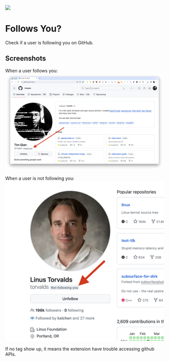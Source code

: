 [![](https://storage.googleapis.com/web-dev-uploads/image/WlD8wC6g8khYWPJUsQceQkhXSlv1/iNEddTyWiMfLSwFD6qGq.png)](https://chromewebstore.google.com/detail/follows-me-tag-for-github/fhanencagagbidhlhpglgffeomjpbfjp)

# Follows You?

Check if a user is following you on GitHub.

## Screenshots

When a user follows you:
![](./assets/screenshot2.png)

When a user is not following you:
![](./assets/screenshot3.png)

If no tag show up, it means the extension have trouble accessing github APIs.